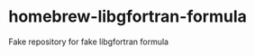 homebrew-libgfortran-formula
============================

Fake repository for fake libgfortran formula
